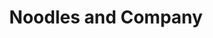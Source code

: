 ---
layout: place
title: "Noodles and Company"
permalink: /pennsylvania/lancaster/noodles-and-company.html
stateAbbr: PA
stateName: Pennsylvania
cityName: Lancaster
place_id: ChIJV8X2RpojxokRv8LuDiJhPjw
photos:
  - name: >-
      places/ChIJV8X2RpojxokRv8LuDiJhPjw/photos/AeeoHcKl9ldMV8FjeF5bhAiYpqyYlP-1mv3JNzCyeXfGoUr5-vucrqo4w0POni6B0r7SEzs-sZfUmuw_MgznQxrhxRNaK6m4zkHQxLmopGOjFenxMlS4c6ajqMCuHvQq_VS3aRAzwYitaUhZgGXT5sz4HKVQ3uTR_-Rox0177M1sMBTzXxUYOm2HcybpinHCQ9DJfor4TLEt_m3Jfl_BB9mQayTOwG4WUguNZENFhmVTlUsVduDgdFg7XMQLezH6dDgo00iBjmOINUQs5uhzGTt_MBVrfHgjfLLonoNr24eG1aX0B5f9UwzsJI7lHAUt8oyMNkSLz7TP8VBfR1eSv3iv8eV9tjcSUbGiccby1TmS-04qo3c8Pr5rctzoerfT7vWSbN8eQGtGY8X32SGo6xFmdntP4U5fb74mdjMRO_hYjLc
    widthPx: 816
    heightPx: 612
    authorAttributions:
      - displayName: Sean Anderson
        uri: https://maps.google.com/maps/contrib/117133671467881338918
        photoUri: >-
          https://lh3.googleusercontent.com/a-/ALV-UjXlhcY8VxyVIwYgLP9ApO1sfDSosBfNo_qOjoe34RVaOrs5oUG0FA=s100-p-k-no-mo
    flagContentUri: >-
      https://www.google.com/local/imagery/report/?cb_client=maps_api_places.places_api&image_key=!1e10!2sCIHM0ogKEICAgIDcxa6hbQ&hl=en-US
    googleMapsUri: >-
      https://www.google.com/maps/place//data=!3m4!1e2!3m2!1sCIHM0ogKEICAgIDcxa6hbQ!2e10!4m2!3m1!1s0x89c6239a46f6c557:0x3c3e61220eeec2bf
  - name: >-
      places/ChIJV8X2RpojxokRv8LuDiJhPjw/photos/AeeoHcJz7aJkXWgx7uSfTnPTgJsfEq1l2knFKmWHZyiwJ7YZA7SQVjEmplK7_Mlii2A74IVtoaD8-W9m268LvytwqDqvzi01GeYB9I0tBnwSe5cr5RUi84BO8GpHE2YpuWhG_uoUG_Lp9mbXQwAactKVzRFT2AO6hKSMiNqSCuaFEr_2R2aOhTLdbVwdfFP4WfQp8epYqF75QMeaPcCd_HfGCZmYO2188gTmcXdrb6w6nfq-L-1ktQj6lW8soiLu27f0hkBQ5ZAvRjWbjd3x6ws0AhXap4FUuFJ6KEP9P96BxWFGlw
    widthPx: 1024
    heightPx: 576
    authorAttributions:
      - displayName: Noodles and Company
        uri: https://maps.google.com/maps/contrib/102876495348353487743
        photoUri: >-
          https://lh3.googleusercontent.com/a/ACg8ocIc382-9YuQT0qLvC5NjGMlkn1phFGlryAGWN_3APujbzyTVAw=s100-p-k-no-mo
    flagContentUri: >-
      https://www.google.com/local/imagery/report/?cb_client=maps_api_places.places_api&image_key=!1e10!2sAF1QipNUPoT99MQPtFml6ILRFQk6gUbfoBU70nfSg3a-&hl=en-US
    googleMapsUri: >-
      https://www.google.com/maps/place//data=!3m4!1e2!3m2!1sAF1QipNUPoT99MQPtFml6ILRFQk6gUbfoBU70nfSg3a-!2e10!4m2!3m1!1s0x89c6239a46f6c557:0x3c3e61220eeec2bf
  - name: >-
      places/ChIJV8X2RpojxokRv8LuDiJhPjw/photos/AeeoHcJikhr5-D38895en-0aKJR48cs-0nXL5ESfkP3HVX-vvKHnKoTLkHeqFu35ZOLWdbSXXB_7-ETFO5_aO8qV_oXPLMosJ12_PySBz5FovORXJ55cpZXKvAt3wsS4slr4U8KtZZe1PgVo0w9BHOv0ZPSawnSX7bzmGGIxk9FMdadu167idd8G3mivqsNLX4JTzZTTImrItNJ15rVfQEqauuV6AcH4Evd9N48XTW7pvG1M1F-dWhkJj59eylS6uj-oiKKcT1YG1bQQHR1rE7pbzCC_xEuN4gWKNUw6VPZgQyeq6w
    widthPx: 1200
    heightPx: 800
    authorAttributions:
      - displayName: Noodles and Company
        uri: https://maps.google.com/maps/contrib/102876495348353487743
        photoUri: >-
          https://lh3.googleusercontent.com/a/ACg8ocIc382-9YuQT0qLvC5NjGMlkn1phFGlryAGWN_3APujbzyTVAw=s100-p-k-no-mo
    flagContentUri: >-
      https://www.google.com/local/imagery/report/?cb_client=maps_api_places.places_api&image_key=!1e10!2sAF1QipNyBg1vTrWPczDFV_HqvMuYs7jbf2UhJGuKl4iO&hl=en-US
    googleMapsUri: >-
      https://www.google.com/maps/place//data=!3m4!1e2!3m2!1sAF1QipNyBg1vTrWPczDFV_HqvMuYs7jbf2UhJGuKl4iO!2e10!4m2!3m1!1s0x89c6239a46f6c557:0x3c3e61220eeec2bf
  - name: >-
      places/ChIJV8X2RpojxokRv8LuDiJhPjw/photos/AeeoHcJ7OCtJpzSga1xkYEylVZS5BJ79T3OelJy1ESkyCHJ3L8-GCY2mMU1dcu4xButQXP9_2sLXhUIdnXLyt9Pn007_BMzhKtVAbOLlOfiHw2Tkixtf7hucFNqNRELfMvLABQDITDOc5mvVRyxRJZb8MQ_eLnFndJXh7GRl6F2azDy_mrHZq9If_F_DgKbjE9Hj-sivox4rcsIP2dafCKHQ-BoHZ2302ypF-kFKPD1h4gj5C4ODtXVHsJtfN5wdabLRqlfNe9kivMkqMqLA4sG140JRuLfRDExWD5Zh2msIWrlV5A
    widthPx: 1200
    heightPx: 800
    authorAttributions:
      - displayName: Noodles and Company
        uri: https://maps.google.com/maps/contrib/102876495348353487743
        photoUri: >-
          https://lh3.googleusercontent.com/a/ACg8ocIc382-9YuQT0qLvC5NjGMlkn1phFGlryAGWN_3APujbzyTVAw=s100-p-k-no-mo
    flagContentUri: >-
      https://www.google.com/local/imagery/report/?cb_client=maps_api_places.places_api&image_key=!1e10!2sAF1QipMLgt09JmPj8z3VTtst7DFvqkQ9ONi_jnTOnyoe&hl=en-US
    googleMapsUri: >-
      https://www.google.com/maps/place//data=!3m4!1e2!3m2!1sAF1QipMLgt09JmPj8z3VTtst7DFvqkQ9ONi_jnTOnyoe!2e10!4m2!3m1!1s0x89c6239a46f6c557:0x3c3e61220eeec2bf
  - name: >-
      places/ChIJV8X2RpojxokRv8LuDiJhPjw/photos/AeeoHcJUpDvdIcjPMOiOY324TCJTplueUKAydXeb5K5DZ-NhvKdmLh937ypPfVkLh1yR2REgUlzLGRUcUxcSgkqxl37MIOG-BdJLB6TSWikyZeOyogoZVqTmhHnTy0S3kFGKxSW98s_fEB-W9_5C1Wufscz-AfISjLtW8B-hXinbbKp4HjvOFYBdCtqG1qtUNqtLq7st5E-3OZaSqXxYJzWzewDe2MqsxO1_o3-krlAtrlWoed414jauSu0FvRhkTmCN-aXij0xDN8Fj0yBWJtoDW9MeGXs27KXaQaxy6cme_TiCRw
    widthPx: 800
    heightPx: 800
    authorAttributions:
      - displayName: Noodles and Company
        uri: https://maps.google.com/maps/contrib/102876495348353487743
        photoUri: >-
          https://lh3.googleusercontent.com/a/ACg8ocIc382-9YuQT0qLvC5NjGMlkn1phFGlryAGWN_3APujbzyTVAw=s100-p-k-no-mo
    flagContentUri: >-
      https://www.google.com/local/imagery/report/?cb_client=maps_api_places.places_api&image_key=!1e10!2sAF1QipNwY-ltwOKlRbA8fSSPQDWgrOMTNSEZCiSD1IpI&hl=en-US
    googleMapsUri: >-
      https://www.google.com/maps/place//data=!3m4!1e2!3m2!1sAF1QipNwY-ltwOKlRbA8fSSPQDWgrOMTNSEZCiSD1IpI!2e10!4m2!3m1!1s0x89c6239a46f6c557:0x3c3e61220eeec2bf
  - name: >-
      places/ChIJV8X2RpojxokRv8LuDiJhPjw/photos/AeeoHcJPpqXA9vF-x9wSYpBI6Y0fpxanCoIRuGCUBE0kub8tYamRCK1BE6udiLPTLZacG56GUcoGnOdMrYTov7IrITnQcaHccmBPayDgOYhz1WQDiKk4xyIIqK8IoHcEQnmR-lFtwfWPgSrjCcI7x5iz3IDxsYicWj2yWQb_Yo_1gzYUaxErONeSyQUzYTuhU9N0PIuOj8nfwtDzzMZ6NcNmxaIoHr2uEQ43L3BEEEc3d6-M_GARtsokFq3O5pNpiI_ISHQKP0xSdZLdVsLEbkA2JrBLwgyfBi3bW3Lm89-hEsUv3g
    widthPx: 1200
    heightPx: 800
    authorAttributions:
      - displayName: Noodles and Company
        uri: https://maps.google.com/maps/contrib/102876495348353487743
        photoUri: >-
          https://lh3.googleusercontent.com/a/ACg8ocIc382-9YuQT0qLvC5NjGMlkn1phFGlryAGWN_3APujbzyTVAw=s100-p-k-no-mo
    flagContentUri: >-
      https://www.google.com/local/imagery/report/?cb_client=maps_api_places.places_api&image_key=!1e10!2sAF1QipOGxH0cKMG1rFlAwQuAJG1pdXXE1qbARMKGR66G&hl=en-US
    googleMapsUri: >-
      https://www.google.com/maps/place//data=!3m4!1e2!3m2!1sAF1QipOGxH0cKMG1rFlAwQuAJG1pdXXE1qbARMKGR66G!2e10!4m2!3m1!1s0x89c6239a46f6c557:0x3c3e61220eeec2bf
  - name: >-
      places/ChIJV8X2RpojxokRv8LuDiJhPjw/photos/AeeoHcJpVG4_rKJdGCZSastd57IrHlOz6frtn3ENskB7ekaqgUqApo0dejs4DIMJsRAHySSIQyGR1UKn4N3idQJt2sBGhOdMrh5SsOsn4CwUUz4ouZZGS4Ik3CpGNZ5D3E5HUzZf5SkMmwTL9kkCEKcN6IYH9skjALlD-J38sH6lPjp8Gsufen4Ymq8vsRGPCSeoSkq2CLe3iXkyLZlXMeD6_x8OxdKNfvICGwFQOud2K2QJJXNfznog5XBdjgliPsrBwEBul61vLZrBGLthIALi6VYN2LHm9Zs9vbv7Zm02qpHtXg
    widthPx: 800
    heightPx: 800
    authorAttributions:
      - displayName: Noodles and Company
        uri: https://maps.google.com/maps/contrib/102876495348353487743
        photoUri: >-
          https://lh3.googleusercontent.com/a/ACg8ocIc382-9YuQT0qLvC5NjGMlkn1phFGlryAGWN_3APujbzyTVAw=s100-p-k-no-mo
    flagContentUri: >-
      https://www.google.com/local/imagery/report/?cb_client=maps_api_places.places_api&image_key=!1e10!2sAF1QipMrNxSriAtwj4y4u38xlDRA5cNuc568IJUxeCQB&hl=en-US
    googleMapsUri: >-
      https://www.google.com/maps/place//data=!3m4!1e2!3m2!1sAF1QipMrNxSriAtwj4y4u38xlDRA5cNuc568IJUxeCQB!2e10!4m2!3m1!1s0x89c6239a46f6c557:0x3c3e61220eeec2bf
  - name: >-
      places/ChIJV8X2RpojxokRv8LuDiJhPjw/photos/AeeoHcJ8DXX0bCZpnoKkXcpnzU_OJfGT0F0qe7soyqceBT0B8bcr2caLxYoWUgE6yUDsPfBOoeTBNXsPwACRc4JxVq-H166XvQDD3DNSjaiFB4tMUXasKYv_XRmq0iGrQ6sP2rm6aRaQSq55L8vPXmMOFdZyxTjO05TvbTjrTWhmNfBlrR-VqCDYDor3MM94SmgYCbCy2JOT-6iNxTOV5hKUnrrlBRBGcbBCLRckcIU77GfaD0RY_YrGiOxzPLaOSHg4CrFG9Hirjk3L6hPrc6LPTRZx9C3P4wzfySRcuEOKzM-lRg
    widthPx: 1200
    heightPx: 800
    authorAttributions:
      - displayName: Noodles and Company
        uri: https://maps.google.com/maps/contrib/102876495348353487743
        photoUri: >-
          https://lh3.googleusercontent.com/a/ACg8ocIc382-9YuQT0qLvC5NjGMlkn1phFGlryAGWN_3APujbzyTVAw=s100-p-k-no-mo
    flagContentUri: >-
      https://www.google.com/local/imagery/report/?cb_client=maps_api_places.places_api&image_key=!1e10!2sAF1QipMCBk2uV1LQEhyn4mcMa8G4_V3lG8RUkVjMM0Jp&hl=en-US
    googleMapsUri: >-
      https://www.google.com/maps/place//data=!3m4!1e2!3m2!1sAF1QipMCBk2uV1LQEhyn4mcMa8G4_V3lG8RUkVjMM0Jp!2e10!4m2!3m1!1s0x89c6239a46f6c557:0x3c3e61220eeec2bf
  - name: >-
      places/ChIJV8X2RpojxokRv8LuDiJhPjw/photos/AeeoHcI9KuHTbhrD6QtlNJNfhsWo6eF58UUFdyevIQLj-7WixXpLxUAYYrqJVjfZ6pKVB_57ET-rSnVwETQJ5lxoZ0y5uK2M6qJxWhUgPzlreDBcblRTYMZLmW2Tck4mQ3IU47fuH7Tpqm1P7R6xbRYf2ghm75u4xZIRq-ylNYFxuxzA7XA5Cud5kwLg-npJ51lNiPsZBClXVZfV_hYGhS_YyRAvmXJbv3d98-wvdiHfOyCK9kZB1iCpwV-uoRosCJzNV1zCYs7MyVwkGjIWB9Gm1cX-soFKGHdIfXWgVUKECxcG8g
    widthPx: 1200
    heightPx: 800
    authorAttributions:
      - displayName: Noodles and Company
        uri: https://maps.google.com/maps/contrib/102876495348353487743
        photoUri: >-
          https://lh3.googleusercontent.com/a/ACg8ocIc382-9YuQT0qLvC5NjGMlkn1phFGlryAGWN_3APujbzyTVAw=s100-p-k-no-mo
    flagContentUri: >-
      https://www.google.com/local/imagery/report/?cb_client=maps_api_places.places_api&image_key=!1e10!2sAF1QipNaYqv8RnHrZ_md7n6aofS0l6CjKdnYqvEJgMoc&hl=en-US
    googleMapsUri: >-
      https://www.google.com/maps/place//data=!3m4!1e2!3m2!1sAF1QipNaYqv8RnHrZ_md7n6aofS0l6CjKdnYqvEJgMoc!2e10!4m2!3m1!1s0x89c6239a46f6c557:0x3c3e61220eeec2bf
  - name: >-
      places/ChIJV8X2RpojxokRv8LuDiJhPjw/photos/AeeoHcLFv_pmkkKbzqvNOI7xcesWyiFJk5f7eqaduRaWalBaIlnm5CX-lmBRLZ1lWUT_oNdWbVIYQq_rnim24xgr2cYYki97aXjt02Ct_UsARf9QJAw8cPnrI-XqnQmYR7B4gWSSXmX0gZjfV6eqr_nrW8MqgYd1fb_gKj5IPaMx88kriNeET_6zJxB4nLlCTe5bgu3FzIch0XK7e-1jyz3LAEpaovebJoLqgpILgDfftYn0cHxBtHsA8Kv2PIP8ApRJLIogRXCzIFhq22MeyN3fbWb4-y_niFSmUZGCPl46sbnt5g
    widthPx: 1200
    heightPx: 800
    authorAttributions:
      - displayName: Noodles and Company
        uri: https://maps.google.com/maps/contrib/102876495348353487743
        photoUri: >-
          https://lh3.googleusercontent.com/a/ACg8ocIc382-9YuQT0qLvC5NjGMlkn1phFGlryAGWN_3APujbzyTVAw=s100-p-k-no-mo
    flagContentUri: >-
      https://www.google.com/local/imagery/report/?cb_client=maps_api_places.places_api&image_key=!1e10!2sAF1QipM9yN3dzyW5Eefhzqq7bVpChRmKJRZ1hcqRSdfw&hl=en-US
    googleMapsUri: >-
      https://www.google.com/maps/place//data=!3m4!1e2!3m2!1sAF1QipM9yN3dzyW5Eefhzqq7bVpChRmKJRZ1hcqRSdfw!2e10!4m2!3m1!1s0x89c6239a46f6c557:0x3c3e61220eeec2bf
address: 2099 Fruitville Pike, Lancaster, PA 17601, USA
street: 2099 Fruitville Pike
city: Lancaster
state: PA
zip: '17601'
country: USA
neighborhood: null
latitude: '40.077393'
longitude: '-76.326133'
accessibility_options:
  wheelchairAccessibleParking: true
  wheelchairAccessibleSeating: true
business_status: OPERATIONAL
name: Noodles and Company
google_maps_links:
  directionsUri: >-
    https://www.google.com/maps/dir//''/data=!4m7!4m6!1m1!4e2!1m2!1m1!1s0x89c6239a46f6c557:0x3c3e61220eeec2bf!3e0
  placeUri: https://maps.google.com/?cid=4341013889739047615
  writeAReviewUri: >-
    https://www.google.com/maps/place//data=!4m3!3m2!1s0x89c6239a46f6c557:0x3c3e61220eeec2bf!12e1
  reviewsUri: >-
    https://www.google.com/maps/place//data=!4m4!3m3!1s0x89c6239a46f6c557:0x3c3e61220eeec2bf!9m1!1b1
  photosUri: >-
    https://www.google.com/maps/place//data=!4m3!3m2!1s0x89c6239a46f6c557:0x3c3e61220eeec2bf!10e5
primary_type: Restaurant
opening_hours:
  regular: null
  current: null
secondary_opening_hours:
  regular:
    weekdayDescriptions: null
    type: null
  current:
    weekdayDescriptions: null
    type: null
phone: (717) 560-0500
price_level: PRICE_LEVEL_INEXPENSIVE
price_range: $10 &ndash; $20
rating: '4.3'
rating_count: 752
website: >-
  https://locations.noodles.com/pa/lancaster/2099-fruitville-pike?utm_campaign=soci&utm_medium=organic&utm_source=google
description: null
reviews: null
parking_options: null
payment_options: null
allow_dogs: null
curbside_pickup: null
delivery: null
dine_in: null
good_for_children: null
good_for_groups: null
good_for_sports: null
live_music: null
menu_for_children: null
outdoor_seating: null
reservable: null
restroom: null
serves_beer: null
serves_breakfast: null
serves_brunch: null
serves_cocktails: null
serves_coffee: null
serves_dinner: null
serves_dessert: null
serves_lunch: null
serves_vegetarian_food: null
serves_wine: null
takeout: null

---